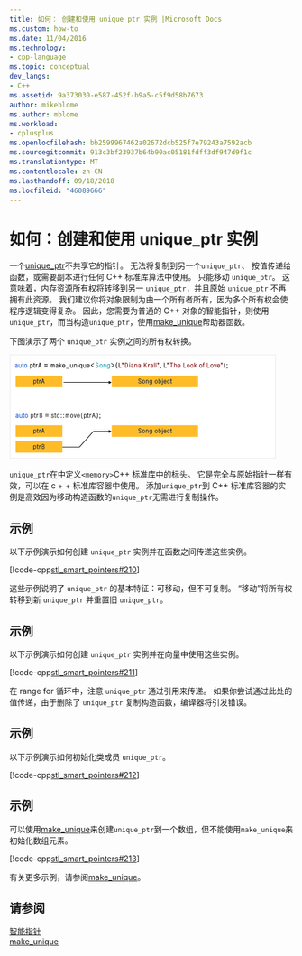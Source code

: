 ```yaml
---
title: 如何： 创建和使用 unique_ptr 实例 |Microsoft Docs
ms.custom: how-to
ms.date: 11/04/2016
ms.technology:
- cpp-language
ms.topic: conceptual
dev_langs:
- C++
ms.assetid: 9a373030-e587-452f-b9a5-c5f9d58b7673
author: mikeblome
ms.author: mblome
ms.workload:
- cplusplus
ms.openlocfilehash: bb2599967462a02672dcb525f7e79243a7592acb
ms.sourcegitcommit: 913c3bf23937b64b90ac05181fdff3df947d9f1c
ms.translationtype: MT
ms.contentlocale: zh-CN
ms.lasthandoff: 09/18/2018
ms.locfileid: "46089666"
---
```

# <a name="how-to-create-and-use-uniqueptr-instances"></a>如何：创建和使用 unique_ptr 实例

一个[unique_ptr](../standard-library/unique-ptr-class.md)不共享它的指针。 无法将复制到另一个`unique_ptr`、 按值传递给函数，或需要副本进行任何 C++ 标准库算法中使用。 只能移动 `unique_ptr`。 这意味着，内存资源所有权将转移到另一 `unique_ptr`，并且原始 `unique_ptr` 不再拥有此资源。 我们建议你将对象限制为由一个所有者所有，因为多个所有权会使程序逻辑变得复杂。 因此，您需要为普通的 C++ 对象的智能指针，则使用`unique_ptr`，而当构造`unique_ptr`，使用[make_unique](../standard-library/memory-functions.md#make_unique)帮助器函数。

下图演示了两个 `unique_ptr` 实例之间的所有权转换。

![移动的唯一所有权&#95;ptr](../cpp/media/unique_ptr.png "unique_ptr")

`unique_ptr`在中定义`<memory>`C++ 标准库中的标头。 它是完全与原始指针一样有效，可以在 c + + 标准库容器中使用。 添加`unique_ptr`到 C++ 标准库容器的实例是高效因为移动构造函数的`unique_ptr`无需进行复制操作。

## <a name="example"></a>示例

以下示例演示如何创建 `unique_ptr` 实例并在函数之间传递这些实例。

[!code-cpp[stl_smart_pointers#210](../cpp/codesnippet/CPP/how-to-create-and-use-unique-ptr-instances_1.cpp)]

这些示例说明了 `unique_ptr` 的基本特征：可移动，但不可复制。 “移动”将所有权转移到新 `unique_ptr` 并重置旧 `unique_ptr`。

## <a name="example"></a>示例

以下示例演示如何创建 `unique_ptr` 实例并在向量中使用这些实例。

[!code-cpp[stl_smart_pointers#211](../cpp/codesnippet/CPP/how-to-create-and-use-unique-ptr-instances_2.cpp)]

在 range for 循环中，注意 `unique_ptr` 通过引用来传递。 如果你尝试通过此处的值传递，由于删除了 `unique_ptr` 复制构造函数，编译器将引发错误。

## <a name="example"></a>示例

以下示例演示如何初始化类成员 `unique_ptr`。

[!code-cpp[stl_smart_pointers#212](../cpp/codesnippet/CPP/how-to-create-and-use-unique-ptr-instances_3.cpp)]

## <a name="example"></a>示例

可以使用[make_unique](../standard-library/memory-functions.md#make_unique)来创建`unique_ptr`到一个数组，但不能使用`make_unique`来初始化数组元素。

[!code-cpp[stl_smart_pointers#213](../cpp/codesnippet/CPP/how-to-create-and-use-unique-ptr-instances_4.cpp)]

有关更多示例，请参阅[make_unique](../standard-library/memory-functions.md#make_unique)。

## <a name="see-also"></a>请参阅

[智能指针](../cpp/smart-pointers-modern-cpp.md)<br/>
[make_unique](../standard-library/memory-functions.md#make_unique)